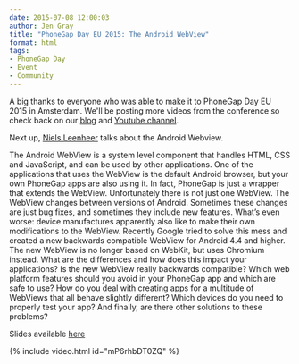```yaml
---
date: 2015-07-08 12:00:03
author: Jen Gray
title: "PhoneGap Day EU 2015: The Android WebView"
format: html
tags:
- PhoneGap Day
- Event
- Community
---
```


A big thanks to everyone who was able to make it to PhoneGap Day EU 2015 in Amsterdam. We'll be posting more videos from the conference so check back on our [blog](http://phonegap.com/blog/tag/phonegap-day/) and [Youtube channel](https://www.youtube.com/user/PhoneGap).

Next up, [Niels Leenheer](https://twitter.com/html5test) talks about the Android Webview.

The Android WebView is a system level component that handles HTML, CSS and JavaScript, and can be used by other applications. One of the applications that uses the WebView is the default Android browser, but your own PhoneGap apps are also using it. In fact, PhoneGap is just a wrapper that extends the WebView. Unfortunately there is not just one WebView. The WebView changes between versions of Android. Sometimes these changes are just bug fixes, and sometimes they include new features. What’s even worse: device manufactures apparently also like to make their own modifications to the WebView. Recently Google tried to solve this mess and created a new backwards compatible WebView for Android 4.4 and higher. The new WebView is no longer based on WebKit, but uses Chromium instead. What are the differences and how does this impact your applications? Is the new WebView really backwards compatible? Which web platform features should you avoid in your PhoneGap app and which are safe to use? How do you deal with creating apps for a multitude of WebViews that all behave slightly different? Which devices do you need to properly test your app? And finally, are there other solutions to these problems?

Slides available [here](https://speakerdeck.com/nielsleenheer/the-android-webview-at-phonegap-day)

{% include video.html id="mP6rhbDT0ZQ" %}
